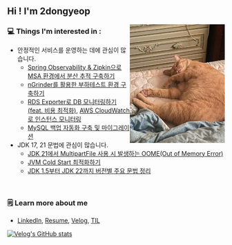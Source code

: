 ## Hi ! I'm 2dongyeop


<img align="right" src="https://github.com/2dongyeop/2dongyeop/blob/main/horong.jpeg" width=220 />



### 💻 Things I'm interested in :
- 안정적인 서비스를 운영하는 데에 관심이 많습니다.
  - [Spring Observability & Zipkin으로 MSA 환경에서 분산 추적 구축하기](https://velog.io/@dongvelop/Spring-Boot-Observability-%EB%B6%84%EC%82%B0-%EC%B6%94%EC%A0%81%EA%B3%BC-%EC%84%B1%EB%8A%A5-%EB%AA%A8%EB%8B%88%ED%84%B0%EB%A7%81)
  - [nGrinder를 활용한 부하테스트 환경 구축하기](https://github.com/2dongyeop/nGrinder-practice)
  - [RDS Exporter로 DB 모니터링하기(feat. 비용 최적화)](https://velog.io/@dongvelop/AWS-RDS-Exporter%EB%A1%9C-%EB%B9%84%EC%9A%A9-%EC%B5%9C%EC%A0%81%ED%99%94%ED%95%98%EA%B8%B0), [AWS CloudWatch로 인스턴스 모니터링](https://velog.io/@dongvelop/AWS-CloudWatch)
  - [MySQL 백업 자동화 구축 및 마이그레이션](https://velog.io/@dongvelop/MySQL-mysqldump%EB%A1%9C-DB-%EB%A7%88%EC%9D%B4%EA%B7%B8%EB%A0%88%EC%9D%B4%EC%85%98%ED%95%98%EA%B8%B0)
- JDK 17, 21 문법에 관심이 많습니다.
  - [JDK 21에서 MultipartFile 사용 시 발생하는 OOME(Out of Memory Error)](https://github.com/2dongyeop/springboot-jdk21-occurs-oom)
  - [JVM Cold Start 최적화하기](https://velog.io/@dongvelop/Spring-Boot-JVM-Cold-Start-%EC%B5%9C%EC%A0%81%ED%99%94%ED%95%98%EA%B8%B0)
  - [JDK 1.5부터 JDK 22까지 버전별 주요 문법 정리](https://velog.io/@dongvelop/JDK-21%EC%9D%B4-%EC%B6%9C%EC%8B%9C%EB%90%98%EC%97%88%EB%8B%A4.-%EC%B5%9C%EC%8B%A0-%EB%AC%B8%EB%B2%95%EC%9D%80-%EC%82%B4%ED%8E%B4%EB%B4%90%EC%95%BC%EC%A7%80)
  

<br/>

### 🗒 Learn more about me
- [LinkedIn](https://www.linkedin.com/in/2dongyeop/), [Resume](https://www.notion.so/leedongyeop/2-ab17ef333a9943e8b65ccb4d789db361), [Velog](https://velog.io/@dongvelop), [TIL](https://github.com/2dongyeop/TIL)

<!-- [![trophy](https://github-profile-trophy.vercel.app/?username=2dongyeop&no-frame=true&row=1)](https://github.com/ryo-ma/github-profile-trophy) -->

[![Velog's GitHub stats](https://velog-readme-stats.vercel.app/api/list?name=dongvelop)](https://velog.io/@dongvelop) 



<!-- ```Java
@Slf4j
@Component
@RequiredArgsConstructor
public class Introduction {

    private final LeeDongyeop leeDongyeop;
    
    @PostConstruct
    private void init() {
        log.info("I am interested in stable service operation!");
        log.info("Prepare for failure, monitoring and quick recovery.");
    }
    
    @PreDestroy
    public void close() {
        log.info("Thank you for visiting. Look at my cute cat.");
    }
}

``` -->
